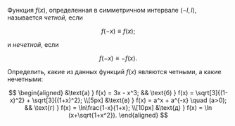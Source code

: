Функция $f(x)$, определенная в симметричном интервале $(-l, l)$, называется *четной*, если

$$ f(-x) \equiv f(x); $$

и *нечетной*, если

$$ f(-x) \equiv -f(x). $$

Определить, какие из данных функций $f(x)$ являются четными, а какие нечетными:

$$
\begin{aligned}
	&\text{а) } f(x) = 3x - x^3; && \text{б) } f(x) = \sqrt[3]{(1-x)^2} + \sqrt[3]{(1+x)^2};
    \\[5px]
    &\text{в) } f(x) = a^x + a^{-x} \quad (a>0); && \text{г) } f(x) = \ln\frac{1-x}{1+x};
    \\[10px]
    &\text{д) } f(x) = \ln (x+\sqrt{1+x^2}).
\end{aligned}
$$